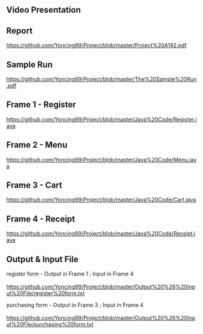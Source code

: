 ## Video Presentation

## Report
https://github.com/Yoncing99/Project/blob/master/Project%20A192.pdf

## Sample Run
https://github.com/Yoncing99/Project/blob/master/The%20Sample%20Run.pdf

## Frame 1 - Register
https://github.com/Yoncing99/Project/blob/master/Java%20Code/Register.java

## Frame 2 - Menu
https://github.com/Yoncing99/Project/blob/master/Java%20Code/Menu.java

## Frame 3 - Cart
https://github.com/Yoncing99/Project/blob/master/Java%20Code/Cart.java

## Frame 4 - Receipt
https://github.com/Yoncing99/Project/blob/master/Java%20Code/Receipt.java

## Output & Input File
register form -
                Output in Frame 1 ; Input in Frame 4<br/><br/>
https://github.com/Yoncing99/Project/blob/master/Output%20%26%20Input%20File/register%20form.txt
                
purchasing form -
                Output in Frame 3 ; Input in Frame 4<br/><br/>
https://github.com/Yoncing99/Project/blob/master/Output%20%26%20Input%20File/purchasing%20form.txt


